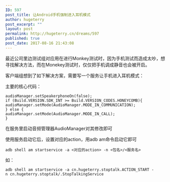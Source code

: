 ```yaml
---
ID: 597
post_title: 让Android手机强制进入耳机模式
author: hugeterry
post_excerpt: ""
layout: post
permalink: http://hugeterry.cn/dreams/597
published: true
post_date: 2017-08-16 21:43:08
---
```

最近公司里边测试组对应用在进行Monkey测试时，因为手机测试而造成太吵，想寻找解决方法，而在Monekey测试时，仅仅把手机调成静音也会被开启。

客户端组想到了如下解决方案，需要写一个服务让手机进入耳机模式：

主要的核心代码：

<pre><code>audioManager.setSpeakerphoneOn(false);
if (Build.VERSION.SDK_INT &gt;= Build.VERSION_CODES.HONEYCOMB){
audioManager.setMode(AudioManager.MODE_IN_COMMUNICATION);
} else {
audioManager.setMode(AudioManager.MODE_IN_CALL);
}</code></pre>

在服务里启动音频管理器AudioManager对其修改即可

使用服务启动它后，设置对应的action，用adb am命令启动它即可

<pre><code>adb shell am startservice -a &lt;对应的action&gt; -n &lt;包名&gt;/&lt;服务名&gt;</code></pre>

如：
<pre><code>adb shell am startservice -a cn.hugeterry.stoptalk.ACTION_START -n cn.hugeterry.stoptalk/.StopTalkingService
</code></pre>
&nbsp;